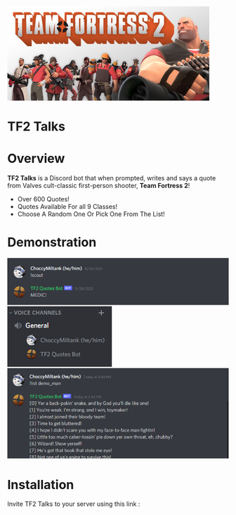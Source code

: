 ![](images/tf2.jpg)
# TF2 Talks

# Overview
__TF2 Talks__ is a Discord bot that when prompted, writes and says a quote from Valves cult-classic first-person shooter, __Team Fortress 2__!

* Over 600 Quotes!
* Quotes Available For all 9 Classes!
* Choose A Random One Or Pick One From The List!

# Demonstration
![](images/tutorial4.PNG)
![](images/tutorial2.PNG)
![](images/tutorial3.PNG)


# Installation
Invite TF2 Talks to your server using this link :
